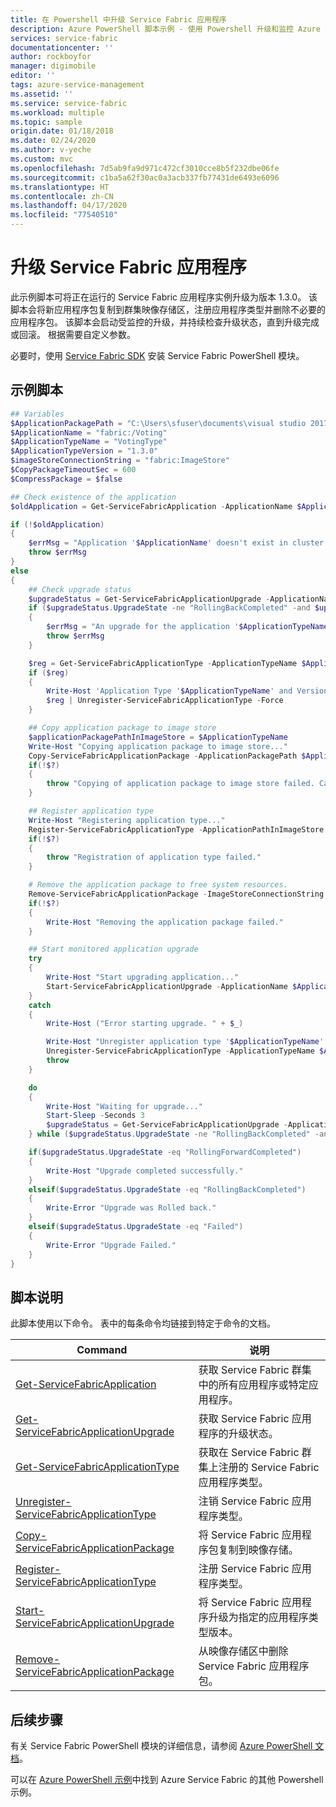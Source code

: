 ```yaml
---
title: 在 Powershell 中升级 Service Fabric 应用程序
description: Azure PowerShell 脚本示例 - 使用 Powershell 升级和监控 Azure Service Fabric 应用程序。
services: service-fabric
documentationcenter: ''
author: rockboyfor
manager: digimobile
editor: ''
tags: azure-service-management
ms.assetid: ''
ms.service: service-fabric
ms.workload: multiple
ms.topic: sample
origin.date: 01/18/2018
ms.date: 02/24/2020
ms.author: v-yeche
ms.custom: mvc
ms.openlocfilehash: 7d5ab9fa9d971c472cf3010cce8b5f232dbe06fe
ms.sourcegitcommit: c1ba5a62f30ac0a3acb337fb77431de6493e6096
ms.translationtype: HT
ms.contentlocale: zh-CN
ms.lasthandoff: 04/17/2020
ms.locfileid: "77540510"
---
```

# <a name="upgrade-a-service-fabric-application"></a>升级 Service Fabric 应用程序

此示例脚本可将正在运行的 Service Fabric 应用程序实例升级为版本 1.3.0。 该脚本会将新应用程序包复制到群集映像存储区，注册应用程序类型并删除不必要的应用程序包。  该脚本会启动受监控的升级，并持续检查升级状态，直到升级完成或回滚。 根据需要自定义参数。 

必要时，使用 [Service Fabric SDK](../service-fabric-get-started.md) 安装 Service Fabric PowerShell 模块。 

## <a name="sample-script"></a>示例脚本

```powershell
## Variables
$ApplicationPackagePath = "C:\Users\sfuser\documents\visual studio 2017\Projects\Voting\Voting\pkg\Debug"
$ApplicationName = "fabric:/Voting"
$ApplicationTypeName = "VotingType"
$ApplicationTypeVersion = "1.3.0"
$imageStoreConnectionString = "fabric:ImageStore"
$CopyPackageTimeoutSec = 600
$CompressPackage = $false

## Check existence of the application
$oldApplication = Get-ServiceFabricApplication -ApplicationName $ApplicationName

if (!$oldApplication)
{
    $errMsg = "Application '$ApplicationName' doesn't exist in cluster."
    throw $errMsg
}
else
{
    ## Check upgrade status
    $upgradeStatus = Get-ServiceFabricApplicationUpgrade -ApplicationName $ApplicationName
    if ($upgradeStatus.UpgradeState -ne "RollingBackCompleted" -and $upgradeStatus.UpgradeState -ne "RollingForwardCompleted" -and $upgradeStatus.UpgradeState -ne "Failed")
    {
        $errMsg = "An upgrade for the application '$ApplicationTypeName' is already in progress."
        throw $errMsg
    }

    $reg = Get-ServiceFabricApplicationType -ApplicationTypeName $ApplicationTypeName | Where-Object  { $_.ApplicationTypeVersion -eq $ApplicationTypeVersion }
    if ($reg)
    {
        Write-Host 'Application Type '$ApplicationTypeName' and Version '$ApplicationTypeVersion' was already registered with Cluster, unregistering it...'
        $reg | Unregister-ServiceFabricApplicationType -Force
    }

    ## Copy application package to image store
    $applicationPackagePathInImageStore = $ApplicationTypeName
    Write-Host "Copying application package to image store..."
    Copy-ServiceFabricApplicationPackage -ApplicationPackagePath $ApplicationPackagePath -ImageStoreConnectionString $imageStoreConnectionString -ApplicationPackagePathInImageStore $applicationPackagePathInImageStore -TimeOutSec $CopyPackageTimeoutSec -CompressPackage:$CompressPackage 
    if(!$?)
    {
        throw "Copying of application package to image store failed. Cannot continue with registering the application."
    }

    ## Register application type
    Write-Host "Registering application type..."
    Register-ServiceFabricApplicationType -ApplicationPathInImageStore $applicationPackagePathInImageStore
    if(!$?)
    {
        throw "Registration of application type failed."
    }

    # Remove the application package to free system resources.
    Remove-ServiceFabricApplicationPackage -ImageStoreConnectionString $imageStoreConnectionString -ApplicationPackagePathInImageStore $applicationPackagePathInImageStore
    if(!$?)
    {
        Write-Host "Removing the application package failed."
    }

    ## Start monitored application upgrade
    try
    {
        Write-Host "Start upgrading application..." 
        Start-ServiceFabricApplicationUpgrade -ApplicationName $ApplicationName -ApplicationTypeVersion $ApplicationTypeVersion -HealthCheckStableDurationSec 60 -UpgradeDomainTimeoutSec 1200 -UpgradeTimeout 3000 -FailureAction Rollback -Monitored
    }
    catch
    {
        Write-Host ("Error starting upgrade. " + $_)

        Write-Host "Unregister application type '$ApplicationTypeName' and version '$ApplicationTypeVersion' ..."
        Unregister-ServiceFabricApplicationType -ApplicationTypeName $ApplicationTypeName -ApplicationTypeVersion $ApplicationTypeVersion -Force
        throw
    }

    do
    {
        Write-Host "Waiting for upgrade..."
        Start-Sleep -Seconds 3
        $upgradeStatus = Get-ServiceFabricApplicationUpgrade -ApplicationName $ApplicationName
    } while ($upgradeStatus.UpgradeState -ne "RollingBackCompleted" -and $upgradeStatus.UpgradeState -ne "RollingForwardCompleted" -and $upgradeStatus.UpgradeState -ne "Failed")

    if($upgradeStatus.UpgradeState -eq "RollingForwardCompleted")
    {
        Write-Host "Upgrade completed successfully."
    }
    elseif($upgradeStatus.UpgradeState -eq "RollingBackCompleted")
    {
        Write-Error "Upgrade was Rolled back."
    }
    elseif($upgradeStatus.UpgradeState -eq "Failed")
    {
        Write-Error "Upgrade Failed."
    }
}
```

## <a name="script-explanation"></a>脚本说明

此脚本使用以下命令。 表中的每条命令均链接到特定于命令的文档。

| Command | 说明 |
|---|---|
| [Get-ServiceFabricApplication](https://docs.microsoft.com/powershell/module/servicefabric/get-servicefabricapplication?view=azureservicefabricps) | 获取 Service Fabric 群集中的所有应用程序或特定应用程序。  |
| [Get-ServiceFabricApplicationUpgrade](https://docs.microsoft.com/powershell/module/servicefabric/get-servicefabricapplicationupgrade?view=azureservicefabricps) | 获取 Service Fabric 应用程序的升级状态。 |
| [Get-ServiceFabricApplicationType](https://docs.microsoft.com/powershell/module/servicefabric/get-servicefabricapplicationtype?view=azureservicefabricps) | 获取在 Service Fabric 群集上注册的 Service Fabric 应用程序类型。 |
| [Unregister-ServiceFabricApplicationType](https://docs.microsoft.com/powershell/module/servicefabric/unregister-servicefabricapplicationtype?view=azureservicefabricps) | 注销 Service Fabric 应用程序类型。  |
| [Copy-ServiceFabricApplicationPackage](https://docs.microsoft.com/powershell/module/servicefabric/copy-servicefabricapplicationpackage?view=azureservicefabricps) | 将 Service Fabric 应用程序包复制到映像存储。  |
| [Register-ServiceFabricApplicationType](https://docs.microsoft.com/powershell/module/servicefabric/register-servicefabricapplicationtype?view=azureservicefabricps) | 注册 Service Fabric 应用程序类型。 |
| [Start-ServiceFabricApplicationUpgrade](https://docs.microsoft.com/powershell/module/servicefabric/start-servicefabricapplicationupgrade?view=azureservicefabricps) | 将 Service Fabric 应用程序升级为指定的应用程序类型版本。 |
| [Remove-ServiceFabricApplicationPackage](https://docs.microsoft.com/powershell/module/servicefabric/remove-servicefabricapplicationpackage?view=azureservicefabricps) | 从映像存储区中删除 Service Fabric 应用程序包。|

## <a name="next-steps"></a>后续步骤

有关 Service Fabric PowerShell 模块的详细信息，请参阅 [Azure PowerShell 文档](https://docs.microsoft.com/powershell/azure/service-fabric/?view=azureservicefabricps)。

可以在 [Azure PowerShell 示例](../service-fabric-powershell-samples.md)中找到 Azure Service Fabric 的其他 Powershell 示例。

<!--Update_Description: update meta properties  -->